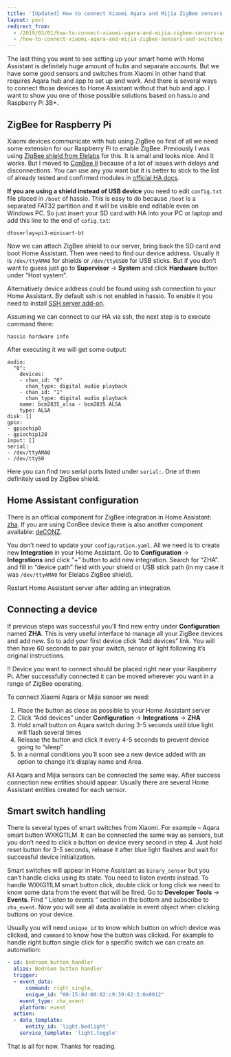 ```yaml
---
title: '[Updated] How to connect Xiaomi Aqara and Mijia ZigBee sensors and switches to Home Assistant without hub'
layout: post
redirect_from:
  - /2019/03/01/how-to-connect-xiaomi-aqara-and-mijia-zigbee-sensors-and-switches-to-home-assistant-without-hub
  - /how-to-connect-xiaomi-aqara-and-mijia-zigbee-sensors-and-switches-to-home-assistant-without-hub
---
```


The last thing you want to see setting up your smart home with Home Assistant is definitely huge amount of hubs and separate accounts. But we have some good sensors and switches from Xiaomi in other hand that requires Aqara hub and app to set up and work. And there is several ways to connect those devices to Home Assistant without that hub and app. I want to show you one of those possible solutions based on hass.io and Raspberry Pi 3B+.

## ZigBee for Raspberry Pi

Xiaomi devices communicate with hub using ZigBee so first of all we need some extension for our Raspberry Pi to enable ZigBee. Previously I was using [ZigBee shield from Elelabs](https://elelabs.com/products/elelabs_zigbee_shield.html) for this. It is small and looks nice. And it works. But I moved to [ConBee II](https://www.phoscon.de/en/conbee2) because of a lot of issues with delays and disconnections. You can use any you want but it is better to stick to the list of already tested and confirmed modules in [official HA docs](https://www.home-assistant.io/components/zha/).

**If you are using a shield instead of USB device** you need to edit `config.txt` file placed in `/boot` of hassio. This is easy to do because `/boot` is a separated FAT32 partition and it will be visible and editable even on Windows PC. So just insert your SD card with HA into your PC or laptop and add this line to the end of `cofig.txt`:

```
dtoverlay=pi3-miniuart-bt
```

Now we can attach ZigBee shield to our server, bring back the SD card and boot Home Assistant. Then wee need to find our device address. Usually it is `/dev/ttyAMA0` for shields or `/dev/ttyUSB0` for USB sticks. But if you don’t want to guess just go to **Supervisor** -> **System** and click **Hardware** button under “Host system”.

Alternatively device address could be found using ssh connection to your Home Assistant. By default ssh is not enabled in hassio. To enable it you need to install [SSH server add-on](https://www.home-assistant.io/addons/ssh/).

Assuming we can connect to our HA via ssh, the next step is to execute command there:

```
hassio hardware info
```

After executing it we will get some output:

```
audio:
  "0":
    devices:
    - chan_id: "0"
      chan_type: digital audio playback
    - chan_id: "1"
      chan_type: digital audio playback
    name: bcm2835_alsa - bcm2835 ALSA
    type: ALSA
disk: []
gpio:
- gpiochip0
- gpiochip128
input: []
serial:
- /dev/ttyAMA0
- /dev/ttyS0
```

Here you can find two serial ports listed under `serial:`. One of them definitely used by ZigBee shield.

<div class="adsblock">
<script async src="https://pagead2.googlesyndication.com/pagead/js/adsbygoogle.js"></script>
<ins class="adsbygoogle"
     style="display:block; text-align:center;"
     data-ad-layout="in-article"
     data-ad-format="fluid"
     data-ad-client="ca-pub-6530242109614004"
     data-ad-slot="2178866199"></ins>
<script>
     (adsbygoogle = window.adsbygoogle || []).push({});
</script>
</div>

## Home Assistant configuration

There is an official component for ZigBee integration in Home Assistant: [zha](https://www.home-assistant.io/components/zha/). If you are using ConBee device there is also another component available: [deCONZ](https://www.home-assistant.io/integrations/deconz/).

You don’t need to update your `configuration.yaml`. All we need is to create new **Integration** in your Home Assistant. Go to **Configuration** -> **Integrations** and click “+” button to add new integration. Search for “ZHA”. and fill in “device path” field with your shield or USB stick path (in my case it was `/dev/ttyAMA0` for Elelabs ZigBee shield).

Restart Home Assistant server after adding an integration.

## Connecting a device

If previous steps was successful you’ll find new entry under **Configuration** named **ZHA**. This is very useful interface to manage all your ZigBee devices and add new. So to add your first device click “Add devices” link. You will then have 60 seconds to pair your switch, sensor of light following it’s original instructions.

!! Device you want to connect should be placed right near your Raspberry Pi. After successfully connected it can be moved wherever you want in a range of ZigBee operating.

To connect Xiaomi Aqara or Mijia sensor we need:

1. Place the button as close as possible to your Home Assistant server
2. Click “Add devices” under **Configuration** -> **Integrations** -> **ZHA**
3. Hold small button on Aqara switch during 3-5 seconds until blue light will flash several times
4. Release the button and click it every 4-5 seconds to prevent device going to “sleep”
5. In a normal conditions you’ll soon see a new device added with an option to change it’s display name and Area.

All Aqara and Mijia sensors can be connected the same way. After success connection new entities should appear. Usually there are several Home Assistant entities created for each sensor.

## Smart switch handling

There is several types of smart switches from Xiaomi. For example – Aqara smart button WXKG11LM. It can be connected the same way as sensors, but you don’t need to click a button on device every second in step 4. Just hold reset button for 3-5 seconds, release it after blue light flashes and wait for successful device initialization.

Smart switches will appear in Home Assistant as `binary_sensor` but you can’t handle clicks using its state. You need to listen events instead. To handle WXKG11LM smart button click, double click or long click we need to know some data from the event that will be fired. Go to **Developer Tools** -> **Events**. Find ” Listen to events ” section in the bottom and subscribe to `zha_event`. Now you will see all data available in event object when clicking buttons on your device.

Usually you will need `unique_id` to know which button on which device was clicked, and `command` to know how the button was clicked. For example to handle right button single click for a specific switch we can create an automation:

```yaml
- id: bedroom_button_handler
  alias: Bedroom button handler
  trigger:
  - event_data:
      command: right_single,
      unique_id: "00:15:8d:00:02:c9:39:62:2:0x0012"
    event_type: zha_event
    platform: event
  action:
  - data_template:
      entity_id: 'light.bedlight'
    service_template: 'light.toggle'
```

That is all for now. Thanks for reading.